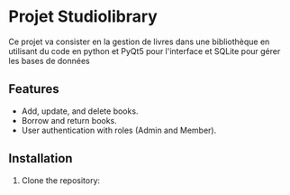 # Projet Studiolibrary
Ce projet va consister en la gestion de livres dans une bibliothèque en utilisant du code en python et PyQt5 pour l'interface et SQLite pour gérer les bases de données

## Features
- Add, update, and delete books.
- Borrow and return books.
- User authentication with roles (Admin and Member).

## Installation
1. Clone the repository:
